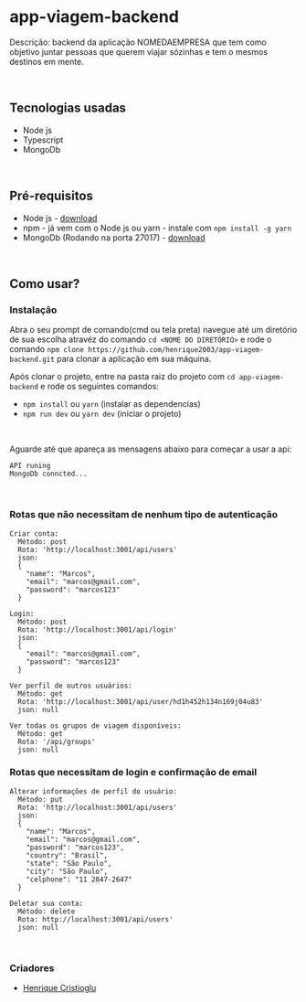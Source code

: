 # app-viagem-backend

Descrição: backend da aplicação NOMEDAEMPRESA que tem como objetivo juntar pessoas que querem viajar sózinhas e tem o mesmos destinos em mente.

<br />

## Tecnologias usadas

* Node js
* Typescript
* MongoDb

<br />

## Pré-requisitos

* Node js - [download](https://nodejs.org/en/)
* npm - já vem com o Node js ou yarn - instale com `npm install -g yarn`
* MongoDb (Rodando na porta 27017) - [download](https://www.mongodb.com/download-center/community)

<br />

## Como usar?

### Instalação

Abra o seu prompt de comando(cmd ou tela preta) navegue até um diretório de sua escolha atravéz do comando `cd <NOME DO DIRETÓRIO>` e rode o comando `npm clone https://github.com/henrique2003/app-viagem-backend.git` para clonar a aplicação em sua máquina.

Após clonar o projeto, entre na pasta raiz do projeto com `cd app-viagem-backend` e rode os seguintes comandos:

* `npm install` ou `yarn` (instalar as dependencias)
* `npm run dev` ou `yarn dev` (iniciar o projeto)

<br />

Aguarde até que apareça as mensagens abaixo para começar a usar a api:
	
	API runing
	MongoDb conncted...

<br />

### Rotas que não necessitam de nenhum tipo de autenticação

	Criar conta:
	  Método: post 
	  Rota: 'http://localhost:3001/api/users'
	  json:
	  {
        "name": "Marcos",
        "email": "marcos@gmail.com",
        "password": "marcos123"
	  }
		
	Login:
	  Método: post
	  Rota: 'http://localhost:3001/api/login'
	  json:
	  {
        "email": "marcos@gmail.com",
        "password": "marcos123"
	  }

	Ver perfil de outros usuários:
	  Método: get
	  Rota: 'http://localhost:3001/api/user/hd1h452h134n169j04u83'
	  json: null

	Ver todas os grupos de viagem disponíveis:
	  Método: get
	  Rota: '/api/groups'
	  json: null

### Rotas que necessitam de login e confirmação de email

	Alterar informações de perfil do usuário:
	  Método: put
	  Rota: 'http://localhost:3001/api/users'
	  json: 
	  {
        "name": "Marcos",
        "email": "marcos@gmail.com",
        "password": "marcos123",
        "country": "Brasil",
        "state": "São Paulo",
        "city": "São Paulo",
        "celphone": "11 2847-2647"
	  }

	Deletar sua conta:
	  Método: delete
	  Rota: http://localhost:3001/api/users'
	  json: null

<br />

### Criadores

* [Henrique Cristioglu](https://github.com/henrique2003)

